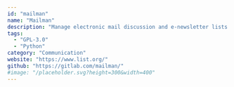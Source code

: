 ```yaml
---
id: "mailman"
name: "Mailman"
description: "Manage electronic mail discussion and e-newsletter lists."
tags:
  - "GPL-3.0"
  - "Python"
category: "Communication"
website: "https://www.list.org/"
github: "https://gitlab.com/mailman/"
#image: "/placeholder.svg?height=300&width=400"
---
```


